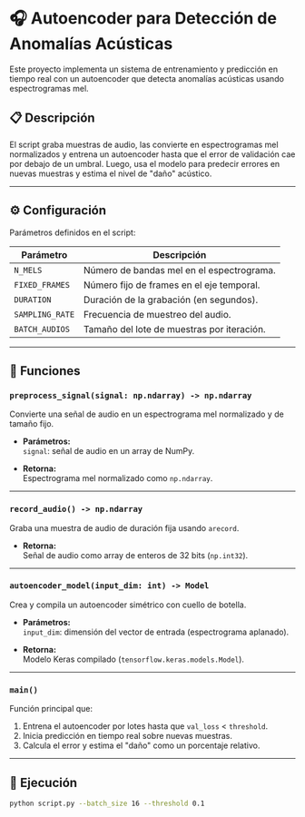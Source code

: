 # 🎧 Autoencoder para Detección de Anomalías Acústicas

Este proyecto implementa un sistema de entrenamiento y predicción en tiempo real con un autoencoder que detecta anomalías acústicas usando espectrogramas mel.

## 📋 Descripción

El script graba muestras de audio, las convierte en espectrogramas mel normalizados y entrena un autoencoder hasta que el error de validación cae por debajo de un umbral. Luego, usa el modelo para predecir errores en nuevas muestras y estima el nivel de "daño" acústico.

---

## ⚙️ Configuración

Parámetros definidos en el script:

| Parámetro       | Descripción                                        |
|-----------------|----------------------------------------------------|
| `N_MELS`        | Número de bandas mel en el espectrograma.         |
| `FIXED_FRAMES`  | Número fijo de frames en el eje temporal.         |
| `DURATION`      | Duración de la grabación (en segundos).           |
| `SAMPLING_RATE` | Frecuencia de muestreo del audio.                 |
| `BATCH_AUDIOS`  | Tamaño del lote de muestras por iteración.        |

---

## 🧩 Funciones

### `preprocess_signal(signal: np.ndarray) -> np.ndarray`

Convierte una señal de audio en un espectrograma mel normalizado y de tamaño fijo.

- **Parámetros:**  
  `signal`: señal de audio en un array de NumPy.

- **Retorna:**  
  Espectrograma mel normalizado como `np.ndarray`.

---

### `record_audio() -> np.ndarray`

Graba una muestra de audio de duración fija usando `arecord`.

- **Retorna:**  
  Señal de audio como array de enteros de 32 bits (`np.int32`).

---

### `autoencoder_model(input_dim: int) -> Model`

Crea y compila un autoencoder simétrico con cuello de botella.

- **Parámetros:**  
  `input_dim`: dimensión del vector de entrada (espectrograma aplanado).

- **Retorna:**  
  Modelo Keras compilado (`tensorflow.keras.models.Model`).

---

### `main()`

Función principal que:
1. Entrena el autoencoder por lotes hasta que `val_loss` < `threshold`.
2. Inicia predicción en tiempo real sobre nuevas muestras.
3. Calcula el error y estima el "daño" como un porcentaje relativo.

---

## 🚀 Ejecución

```bash
python script.py --batch_size 16 --threshold 0.1
